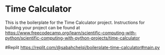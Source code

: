 # Time Calculator

This is the boilerplate for the Time Calculator project. Instructions for building your project can be found at https://www.freecodecamp.org/learn/scientific-computing-with-python/scientific-computing-with-python-projects/time-calculator


#Replit
https://replit.com/@sabahchelqi/boilerplate-time-calculator#main.py

